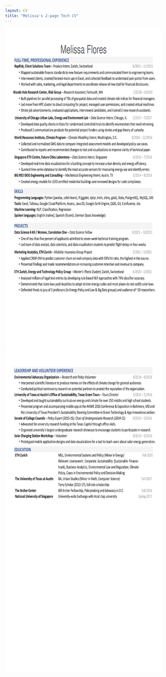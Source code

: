 ```yaml
---
layout: CV
title: "Melissa's 2-page Tech CV"
---
```


<img src="pdfs/MF_CV_p1.png" alt="Melissa Flores's two page CV part 1" width="800" height="1035" class="inline"/>
<img src="pdfs/MF_CV_p2.png" alt="Melissa Flores's two page CV part 2" width="800" height="1035" class="inline"/>
